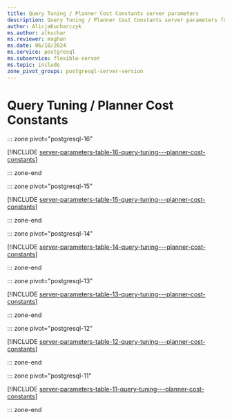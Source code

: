 ```yaml
---
title: Query Tuning / Planner Cost Constants server parameters
description: Query Tuning / Planner Cost Constants server parameters for Azure Database for PostgreSQL - Flexible Server.
author: AlicjaKucharczyk
ms.author: alkuchar
ms.reviewer: maghan
ms.date: 06/18/2024
ms.service: postgresql
ms.subservice: flexible-server
ms.topic: include
zone_pivot_groups: postgresql-server-version
---
```

# Query Tuning / Planner Cost Constants


::: zone pivot="postgresql-16"

[!INCLUDE [server-parameters-table-16-query-tuning---planner-cost-constants](./includes/server-parameters-table-16-query-tuning---planner-cost-constants.md)]

::: zone-end


::: zone pivot="postgresql-15"

[!INCLUDE [server-parameters-table-15-query-tuning---planner-cost-constants](./includes/server-parameters-table-15-query-tuning---planner-cost-constants.md)]

::: zone-end


::: zone pivot="postgresql-14"

[!INCLUDE [server-parameters-table-14-query-tuning---planner-cost-constants](./includes/server-parameters-table-14-query-tuning---planner-cost-constants.md)]

::: zone-end


::: zone pivot="postgresql-13"

[!INCLUDE [server-parameters-table-13-query-tuning---planner-cost-constants](./includes/server-parameters-table-13-query-tuning---planner-cost-constants.md)]

::: zone-end


::: zone pivot="postgresql-12"

[!INCLUDE [server-parameters-table-12-query-tuning---planner-cost-constants](./includes/server-parameters-table-12-query-tuning---planner-cost-constants.md)]

::: zone-end


::: zone pivot="postgresql-11"

[!INCLUDE [server-parameters-table-11-query-tuning---planner-cost-constants](./includes/server-parameters-table-11-query-tuning---planner-cost-constants.md)]

::: zone-end


